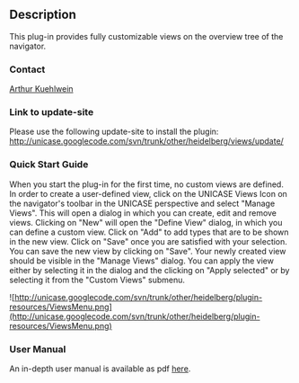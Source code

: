 ## Description ##

This plug-in provides fully customizable views on the overview tree of the navigator.

### Contact ###
[Arthur Kuehlwein](mailto:arthur.kuehlwein@informatik.uni-heidelberg.de)

### Link to update-site ###
Please use the following update-site to install the plugin:
http://unicase.googlecode.com/svn/trunk/other/heidelberg/views/update/

### Quick Start Guide ###
When you start the plug-in for the first time, no custom views are defined. In order to create a user-defined view, click on the UNICASE Views Icon on the navigator's toolbar in the UNICASE perspective and select "Manage Views". This will open a dialog in which you can create, edit and remove views. Clicking on "New" will open the "Define View" dialog, in which you can define a custom view. Click on "Add" to add types that are to be shown in the new view. Click on "Save" once you are satisfied with your selection. You can save the new view by clicking on "Save". Your newly created view should be visible in the "Manage Views" dialog. You can apply the view either by selecting it in the dialog and the clicking on "Apply selected" or by selecting it from the "Custom Views" submenu.

![http://unicase.googlecode.com/svn/trunk/other/heidelberg/plugin-resources/ViewsMenu.png](http://unicase.googlecode.com/svn/trunk/other/heidelberg/plugin-resources/ViewsMenu.png)

### User Manual ###
An in-depth user manual is available as pdf [here](http://unicase.googlecode.com/svn/trunk/other/heidelberg/plugin-resources/ViewsUserManual.pdf).